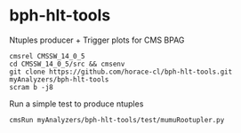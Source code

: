 # bph-hlt-tools
Ntuples producer + Trigger plots for CMS BPAG

```
cmsrel CMSSW_14_0_5
cd CMSSW_14_0_5/src && cmsenv
git clone https://github.com/horace-cl/bph-hlt-tools.git myAnalyzers/bph-hlt-tools
scram b -j8
```
Run a simple test to produce ntuples
```
cmsRun myAnalyzers/bph-hlt-tools/test/mumuRootupler.py
```
